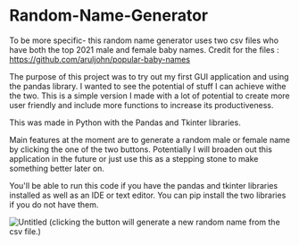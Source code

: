 # Random-Name-Generator

To be more specific- this random name generator uses two csv files who have both the top 2021 male and female baby names. 
Credit for the files : https://github.com/aruljohn/popular-baby-names

The purpose of this project was to try out my first GUI application and using the pandas library. I wanted to see the potential of stuff I can achieve withe the two. This is a simple version I made with a lot of potential to create more user friendly and include more functions to increase its productiveness. 

This was made in Python with the Pandas and Tkinter libraries.

Main features at the moment are to generate a random male or female name by clicking the one of the two buttons. Potentially I will broaden out this application in the future or just use this as a stepping stone to make something better later on.

You'll be able to run this code if you have the pandas and tkinter libraries installed as well as an IDE or text editor. 
You can pip install the two libraries if you do not have them.

![Untitled](https://user-images.githubusercontent.com/91182988/213554072-eb9f50e9-1d18-43ea-8bca-f4d10c57ab23.png)
(clicking the button will generate a new random name from the csv file.)
